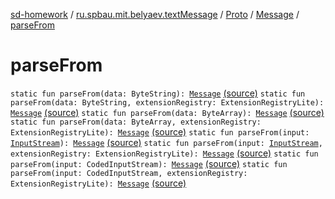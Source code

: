 [sd-homework](../../../index.md) / [ru.spbau.mit.belyaev.textMessage](../../index.md) / [Proto](../index.md) / [Message](index.md) / [parseFrom](.)

# parseFrom

`static fun parseFrom(data: ByteString): `[`Message`](index.md) [(source)](https://github.com/StasBel/sd-homework/blob/InstantMessenger/src/main/kotlin/ru/spbau/mit/belyaev/textMessage/Proto.java#L332)
`static fun parseFrom(data: ByteString, extensionRegistry: ExtensionRegistryLite): `[`Message`](index.md) [(source)](https://github.com/StasBel/sd-homework/blob/InstantMessenger/src/main/kotlin/ru/spbau/mit/belyaev/textMessage/Proto.java#L337)
`static fun parseFrom(data: ByteArray): `[`Message`](index.md) [(source)](https://github.com/StasBel/sd-homework/blob/InstantMessenger/src/main/kotlin/ru/spbau/mit/belyaev/textMessage/Proto.java#L343)
`static fun parseFrom(data: ByteArray, extensionRegistry: ExtensionRegistryLite): `[`Message`](index.md) [(source)](https://github.com/StasBel/sd-homework/blob/InstantMessenger/src/main/kotlin/ru/spbau/mit/belyaev/textMessage/Proto.java#L347)
`static fun parseFrom(input: `[`InputStream`](http://docs.oracle.com/javase/6/docs/api/java/io/InputStream.html)`): `[`Message`](index.md) [(source)](https://github.com/StasBel/sd-homework/blob/InstantMessenger/src/main/kotlin/ru/spbau/mit/belyaev/textMessage/Proto.java#L353)
`static fun parseFrom(input: `[`InputStream`](http://docs.oracle.com/javase/6/docs/api/java/io/InputStream.html)`, extensionRegistry: ExtensionRegistryLite): `[`Message`](index.md) [(source)](https://github.com/StasBel/sd-homework/blob/InstantMessenger/src/main/kotlin/ru/spbau/mit/belyaev/textMessage/Proto.java#L357)
`static fun parseFrom(input: CodedInputStream): `[`Message`](index.md) [(source)](https://github.com/StasBel/sd-homework/blob/InstantMessenger/src/main/kotlin/ru/spbau/mit/belyaev/textMessage/Proto.java#L373)
`static fun parseFrom(input: CodedInputStream, extensionRegistry: ExtensionRegistryLite): `[`Message`](index.md) [(source)](https://github.com/StasBel/sd-homework/blob/InstantMessenger/src/main/kotlin/ru/spbau/mit/belyaev/textMessage/Proto.java#L378)